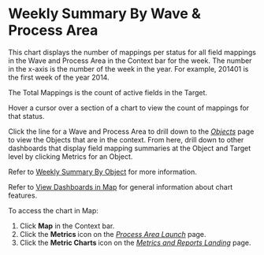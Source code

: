 # Weekly Summary By Wave & Process Area

This chart displays the number of mappings per status for all field
mappings in the Wave and Process Area in the Context bar for the week.
The number in the x-axis is the number of the week in the year. For
example, 201401 is the first week of the year 2014.

The Total Mappings is the count of active fields in the Target.

Hover a cursor over a section of a chart to view the count of mappings
for that status.

Click the line for a Wave and Process Area to drill down to the
*[Objects](../Page_Desc/Objects_map.htm)* page to view the Objects that
are in the context. From here, drill down to other dashboards that
display field mapping summaries at the Object and Target level by
clicking Metrics for an Object.

Refer to [Weekly Summary By Object](Weekly_Summary_by_Object.htm) for
more information.

Refer to [View Dashboards in Map](View_Dashboards_in_Map.htm) for
general information about chart features.

To access the chart in Map:

1.  Click <span style="font-weight: bold;">Map</span> in the Context
    bar.
2.  Click the <span style="font-weight: bold;">Metrics </span>icon on
    the *[Process Area
    Launch](../Page_Desc/Process_Area_Launch_map.htm)* page.
3.  Click the <span style="font-weight: bold;">Metric Charts </span>icon
    on the *[Metrics and Reports
    Landing](../Page_Desc/Metrics_and_Reports_Landing.htm)* page.
